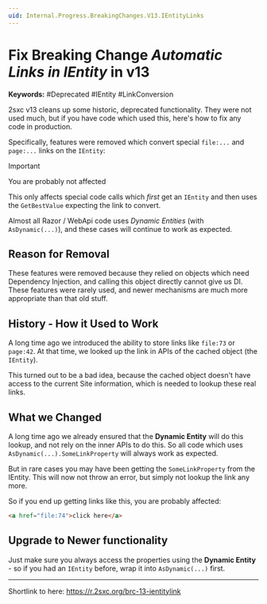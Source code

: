 ```yaml
---
uid: Internal.Progress.BreakingChanges.V13.IEntityLinks
---
```


# Fix Breaking Change _Automatic Links in IEntity_ in v13

**Keywords:** #Deprecated #IEntity #LinkConversion

2sxc v13 cleans up some historic, deprecated functionality. They were not used much, but if you have code which used this, here's how to fix any code in production. 

Specifically, features were removed which convert special `file:...` and `page:...` links on the `IEntity`:

> [!IMPORTANT]
> You are probably not affected
> 
> This only affects special code calls which _first_ get an `IEntity` and then uses the `GetBestValue` expecting the link to convert. 
>
> Almost all Razor / WebApi code uses _Dynamic Entities_ (with `AsDynamic(...)`), and these cases will continue to work as expected.

## Reason for Removal

These features were removed because they relied on objects which need Dependency Injection, and calling this object directly cannot give us DI.
These features were rarely used, and newer mechanisms are much more appropriate than that old stuff. 

## History - How it Used to Work

A long time ago we introduced the ability to store links like `file:73` or `page:42`. 
At that time, we looked up the link in APIs of the cached object (the `IEntity`). 

This turned out to be a bad idea, because the cached object doesn't have access to the current Site information, which is needed to lookup these real links. 

## What we Changed

A long time ago we already ensured that the **Dynamic Entity** will do this lookup, and not rely on the inner APIs to do this. 
So all code which uses `AsDynamic(...).SomeLinkProperty` will always work as expected. 

But in rare cases you may have been getting the `SomeLinkProperty` from the IEntity. This will now not throw an error, but simply not lookup the link any more. 

So if you end up getting links like this, you are probably affected:

```html
<a href="file:74">click here</a>
```

## Upgrade to Newer functionality

Just make sure you always access the properties using the **Dynamic Entity** - so if you had an `IEntity` before, wrap it into `AsDynamic(...)` first. 

---

Shortlink to here: https://r.2sxc.org/brc-13-ientitylink